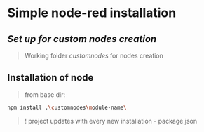 # Simple node-red installation

## _Set up for custom nodes creation_

> Working folder _customnodes_
> for nodes creation

## Installation of node

> from base dir:

```sh
npm install .\customnodes\module-name\
```

> ! project updates with every new installation - package.json

